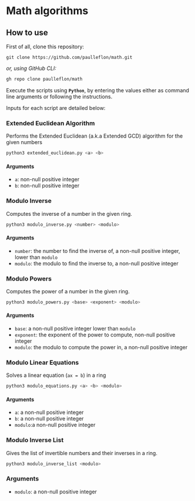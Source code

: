 # Math algorithms

## How to use
First of all, clone this repository:
```
git clone https://github.com/paulleflon/math.git
```
*or, using GitHub CLI:*
```bash
gh repo clone paulleflon/math
```

Execute the scripts using **`Python`**, by entering the values either as command line arguments or following the instructions.

Inputs for each script are detailed below:

### Extended Euclidean Algorithm
Performs the Extended Euclidean (a.k.a Extended GCD) algorithm for the given numbers
```bash
python3 extended_euclidean.py <a> <b>
```
#### Arguments
- `a`: non-null positive integer
- `b`: non-null positive integer

### Modulo Inverse
Computes the inverse of a number in the given ring.
```bash
python3 modulo_inverse.py <number> <modulo>
```
#### Arguments
 - `number`: the number to find the inverse of, a non-null positive integer, lower than `modulo`
 - `modulo`: the modulo to find the inverse to, a non-null positive integer

### Modulo Powers
Computes the power of a number in the given ring.
```bash
python3 modulo_powers.py <base> <exponent> <modulo>
```
#### Arguments
- `base`: a non-null positive integer lower than `modulo`
- `exponent`: the exponent of the power to compute, non-null positive integer
- `modulo`: the modulo to compute the power in, a non-null positive integer

### Modulo Linear Equations
Solves a linear equation (`ax = b`) in a ring

```bash
python3 modulo_equations.py <a> <b> <modulo>
```
#### Arguments
- `a`: a non-null positive integer
- `b`: a non-null positive integer
- `modulo`:a non-null positive integer

### Modulo Inverse List
Gives the list of invertible numbers and their inverses in a ring.
```bash
python3 modulo_inverse_list <modulo>
```

### Arguments
- `modulo`: a non-null positive integer

